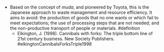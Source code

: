 - Based on the concept of _muda_, and pioneered by Toyota, this is the Japanese approach to waste management and resource efficiency. It aims to avoid: the production of goods that no one wants or which fail to meet expectations; the use of processing steps that are not needed; and the non-productive transport of people or materials. #definition
	- Elkington, J. (1998). Cannibals with forks: The triple bottom line of 21st century business. New Society Publishers. #elkingtonCannibalsForksTriple1998